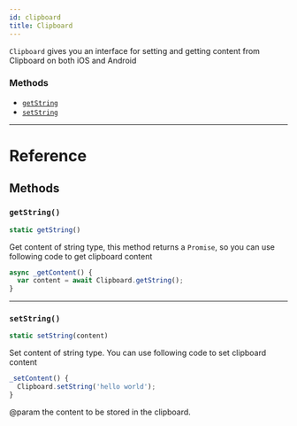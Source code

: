 ```yaml
---
id: clipboard
title: Clipboard
---
```


`Clipboard` gives you an interface for setting and getting content from Clipboard on both iOS and Android


### Methods

- [`getString`](clipboard.md#getstring)
- [`setString`](clipboard.md#setstring)




---

# Reference

## Methods

### `getString()`

```javascript
static getString()
```


Get content of string type, this method returns a `Promise`, so you can use following code to get clipboard content
```javascript
async _getContent() {
  var content = await Clipboard.getString();
}
```




---

### `setString()`

```javascript
static setString(content)
```


Set content of string type. You can use following code to set clipboard content
```javascript
_setContent() {
  Clipboard.setString('hello world');
}
```
@param the content to be stored in the clipboard.




